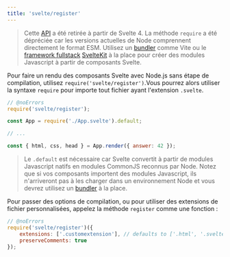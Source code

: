 ```yaml
---
title: 'svelte/register'
---
```


> Cette <span class="vo">[API](/docs/development#api)</span> a été retirée à partir de Svelte 4. La méthode `require` a été dépréciée car les versions actuelles de Node comprennent directement le format ESM. Utilisez un <span class="vo">[bundler](/docs/web#bundler-packager)</span> comme Vite ou le <span class="vo">[framework fullstack](/docs/development#fullstack)</span> [SvelteKit](https://kit.svelte.dev) à la place pour créer des modules Javascript à partir de composants Svelte.

Pour faire un rendu des composants Svelte avec Node.js sans étape de compilation, utilisez `require('svelte/register')`.Vous pourrez alors utiliser la syntaxe `require` pour importe tout fichier ayant l'extension `.svelte`.

```js
// @noErrors
require('svelte/register');

const App = require('./App.svelte').default;

// ...

const { html, css, head } = App.render({ answer: 42 });
```

> Le `.default` est nécessaire car Svelte convertit à partir de modules Javascript natifs en modules CommonJS reconnus par Node. Notez que si vos composants importent des modules Javascript, ils n'arriveront pas à les charger dans un environnement Node et vous devrez utilisez un <span class="vo">[bundler](/docs/web#bundler-packager)</span> à la place.

Pour passer des options de compilation, ou pour utiliser des extensions de fichier personnalisées, appelez la méthode `register` comme une fonction :

```js
// @noErrors
require('svelte/register')({
	extensions: ['.customextension'], // defaults to ['.html', '.svelte']
	preserveComments: true
});
```
